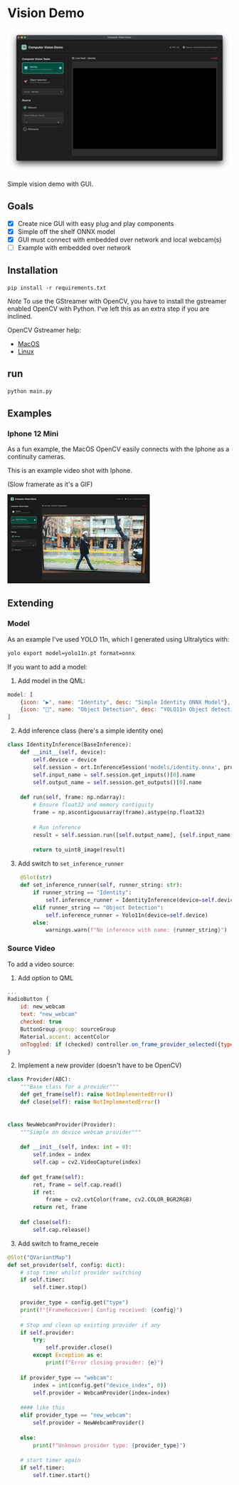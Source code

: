 # Vision Demo

![blank gui](assets/screen_black.png)

Simple vision demo with GUI.

## Goals

- [x] Create nice GUI with easy plug and play components
- [x] Simple off the shelf ONNX model
- [x] GUI must connect with embedded over network and local webcam(s)
- [ ] Example with embedded over network

## Installation

```
pip install -r requirements.txt
```

*Note* To use the GStreamer with OpenCV, you have to install the gstreamer enabled OpenCV with Python. I've left this as an extra step if you are inclined.

OpenCV Gstreamer help:
- [MacOS](https://gist.github.com/liviaerxin/6ee3d4faea1614o72e621d81d0e114c8)
- [Linux](https://github.com/opencv/opencv-python/issues/530)

## run

```bash
python main.py
```

## Examples

### Iphone 12 Mini
As a fun example, the MacOS OpenCV easily connects with the Iphone as a continuity cameras.

This is an example video shot with Iphone.

(Slow framerate as it's a GIF)

![iphone pedestrian example gif](assets/pedestrian_iphone.gif)


## Extending

### Model

As an example I've used YOLO 11n, which I generated using Ultralytics with:

```bash
yolo export model=yolo11n.pt format=onnx
```

If you want to add a model:

1. Add model in the QML:

```qml
model: [
    {icon: "▶️", name: "Identity", desc: "Simple Identity ONNX Model"},
    {icon: "️🎯", name: "Object Detection", desc: "YOLO11n Object detection"}
]

```

2. Add inference class (here's a simple identity one)
```python
class IdentityInference(BaseInference):
    def __init__(self, device):
        self.device = device
        self.session = ort.InferenceSession('models/identity.onnx', providers=self.device)
        self.input_name = self.session.get_inputs()[0].name
        self.output_name = self.session.get_outputs()[0].name
    
    def run(self, frame: np.ndarray):
        # Ensure float32 and memory contiguity
        frame = np.ascontiguousarray(frame).astype(np.float32)

        # Run inference
        result = self.session.run([self.output_name], {self.input_name: frame})[0]

        return to_uint8_image(result)
```

3. Add switch to `set_inference_runner`

```python
    @Slot(str)
    def set_inference_runner(self, runner_string: str):
        if runner_string == "Identity":
            self.inference_runner = IdentityInference(device=self.device)
        elif runner_string == "Object Detection":
            self.inference_runner = Yolo11n(device=self.device)
        else:
            warnings.warn(f"No inference with name: {runner_string}")
```


### Source Video

To add a video source:

1. Add option to QML

```qml
...
RadioButton {
    id: new_webcam 
    text: "new_webcam"
    checked: true
    ButtonGroup.group: sourceGroup
    Material.accent: accentColor
    onToggled: if (checked) controller.on_frame_provider_selected({type: "new_webcam"})
}
```

2. Implement a new provider (doesn't have to be OpenCV)

```python
class Provider(ABC):
    """Base class for a provider"""
    def get_frame(self): raise NotImplementedError()
    def close(self): raise NotImplementedError()


class NewWebcamProvider(Provider):
    """Simple on device webcam provider"""

    def __init__(self, index: int = 0):
        self.index = index
        self.cap = cv2.VideoCapture(index)

    def get_frame(self):
        ret, frame = self.cap.read()
        if ret:
            frame = cv2.cvtColor(frame, cv2.COLOR_BGR2RGB)
        return ret, frame
    
    def close(self):
        self.cap.release()
```

3. Add switch to frame_receie

```python
@Slot("QVariantMap")
def set_provider(self, config: dict):
    # stop timer whilst provider switching
    if self.timer:
        self.timer.stop()

    provider_type = config.get("type")
    print(f"[FrameReceiver] Config received: {config}")

    # Stop and clean up existing provider if any
    if self.provider:
        try:
            self.provider.close()
        except Exception as e:
            print(f"Error closing provider: {e}")

    if provider_type == "webcam":
        index = int(config.get("device_index", 0))
        self.provider = WebcamProvider(index=index)

    #### like this
    elif provider_type == "new_webcam":
        self.provider = NewWebcamProvider()

    else:
        print(f"Unknown provider type: {provider_type}")
    
    # start timer again
    if self.timer:
        self.timer.start()

```